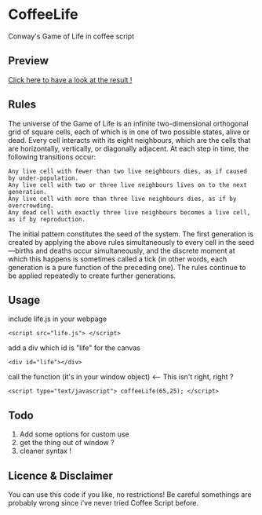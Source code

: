 CoffeeLife
==========

Conway's Game of Life in coffee script

Preview
--------

[Click here to have a look at the result !](http://cedias.github.com/CoffeeLife)

Rules
------
The universe of the Game of Life is an infinite two-dimensional orthogonal grid of square cells, each of which is in one of two possible states, alive or dead. Every cell interacts with its eight neighbours, which are the cells that are horizontally, vertically, or diagonally adjacent. At each step in time, the following transitions occur:

	Any live cell with fewer than two live neighbours dies, as if caused by under-population.
	Any live cell with two or three live neighbours lives on to the next generation.
	Any live cell with more than three live neighbours dies, as if by overcrowding.
	Any dead cell with exactly three live neighbours becomes a live cell, as if by reproduction.

The initial pattern constitutes the seed of the system. The first generation is created by applying the above rules simultaneously to every cell in the seed—births and deaths occur simultaneously, and the discrete moment at which this happens is sometimes called a tick (in other words, each generation is a pure function of the preceding one). The rules continue to be applied repeatedly to create further generations.

Usage
-----
include life.js in your webpage

	<script src="life.js"> </script>

add a div which id is "life" for the canvas

	<div id="life"></div>

call the function (it's in your window object) <-- This isn't right, right ?

	<script type="text/javascript"> coffeeLife(65,25); </script>

Todo
----

1. Add some options for custom use
2. get the thing out of window ?
3. cleaner syntax !

Licence & Disclaimer
------------------
You can use this code if you like, no restrictions!
Be careful somethings are probably wrong since i've never tried Coffee Script before.



